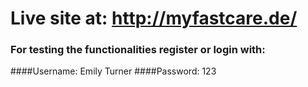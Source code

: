 # Live site at: http://myfastcare.de/

### For testing the functionalities register or login with:
####Username: Emily Turner
####Password: 123
